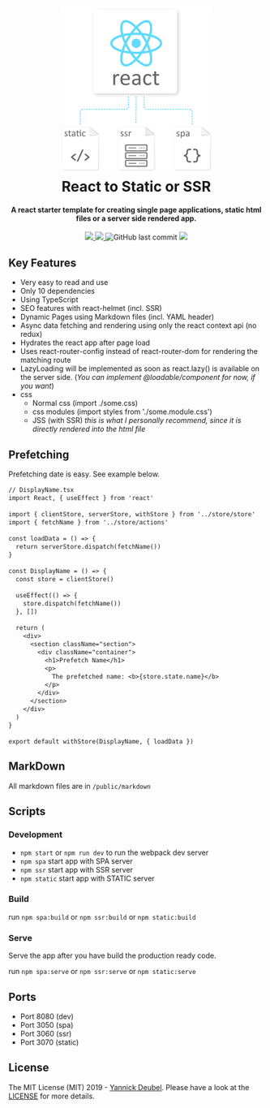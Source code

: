 <h1 align="center">
  <a href="https://github.com/yandeu/react-to-static-or-ssr#readme"><img src="./readme/header.png" alt="header" width="300" height="330"/></a>  
  <br />
  React to Static or SSR
</h1>

<h4 align="center">
A react starter template for creating single page applications, static html files or a server side rendered app.</h4>

<p align="center">
  <a href="https://david-dm.org/yandeu/react-to-static-or-ssr" title="dependencies status">
    <img src="https://david-dm.org/yandeu/react-to-static-or-ssr/status.svg?style=flat-square"/>
  </a>
  <a href="https://opensource.org/licenses/MIT" title="License: MIT" >
    <img src="https://img.shields.io/badge/License-MIT-greenbright.svg?style=flat-square">
  </a>
  <img src="https://img.shields.io/github/last-commit/yandeu/react-to-static-or-ssr.svg?style=flat-square" alt="GitHub last commit">
  <a href="https://github.com/prettier/prettier" alt="code style: prettier"><img src="https://img.shields.io/badge/code_style-prettier-ff69b4.svg?style=flat-square"></a>
</p>

## Key Features

- Very easy to read and use
- Only 10 dependencies
- Using TypeScript
- SEO features with react-helmet (incl. SSR)
- Dynamic Pages using Markdown files (incl. YAML header)
- Async data fetching and rendering using only the react context api (no redux)
- Hydrates the react app after page load
- Uses react-router-config instead of react-router-dom for rendering the matching route
- LazyLoading will be implemented as soon as react.lazy() is available on the server side. (_You can implement @loadable/component for now, if you want_)
- css
  - Normal css (import ./some.css)
  - css modules (import styles from './some.module.css')
  - JSS (with SSR) _this is what I personally recommend, since it is directly rendered into the html file_

## Prefetching

Prefetching date is easy. See example below.

```tsx
// DisplayName.tsx
import React, { useEffect } from 'react'

import { clientStore, serverStore, withStore } from '../store/store'
import { fetchName } from '../store/actions'

const loadData = () => {
  return serverStore.dispatch(fetchName())
}

const DisplayName = () => {
  const store = clientStore()

  useEffect(() => {
    store.dispatch(fetchName())
  }, [])

  return (
    <div>
      <section className="section">
        <div className="container">
          <h1>Prefetch Name</h1>
          <p>
            The prefetched name: <b>{store.state.name}</b>
          </p>
        </div>
      </section>
    </div>
  )
}

export default withStore(DisplayName, { loadData })
```

## MarkDown

All markdown files are in `/public/markdown`

## Scripts

### Development

- `npm start` or `npm run dev` to run the webpack dev server
- `npm spa` start app with SPA server
- `npm ssr` start app with SSR server
- `npm static` start app with STATIC server

### Build

run `npm spa:build` or `npm ssr:build` or `npm static:build`

### Serve

Serve the app after you have build the production ready code.

run `npm spa:serve` or `npm ssr:serve` or `npm static:serve`

## Ports

- Port 8080 (dev)
- Port 3050 (spa)
- Port 3060 (ssr)
- Port 3070 (static)

## License

The MIT License (MIT) 2019 - [Yannick Deubel](https://github.com/yandeu). Please have a look at the [LICENSE](LICENSE) for more details.
